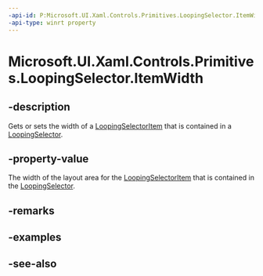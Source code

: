 ```yaml
---
-api-id: P:Microsoft.UI.Xaml.Controls.Primitives.LoopingSelector.ItemWidth
-api-type: winrt property
---
```


<!-- Property syntax
public int ItemWidth { get;  set; }
-->

# Microsoft.UI.Xaml.Controls.Primitives.LoopingSelector.ItemWidth

## -description
Gets or sets the width of a [LoopingSelectorItem](loopingselectoritem.md) that is contained in a [LoopingSelector](loopingselector.md).

## -property-value
The width of the layout area for the [LoopingSelectorItem](loopingselectoritem.md) that is contained in the [LoopingSelector](loopingselector.md).

## -remarks

## -examples

## -see-also
